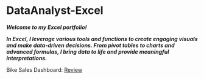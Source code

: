 # DataAnalyst-Excel

**_Welcome to my Excel portfolio!_**

**_In Excel, I leverage various tools and functions to create engaging visuals and make data-driven decisions. 
From pivot tables to charts and advanced formulas, I bring data to life and provide meaningful interpretations._**

Bike Sales Dashboard: [Review](https://github.com/swatipatel21/DataAnalyst-Excel/blob/main/Bike%20Sales%20Dashboard.xlsx)
